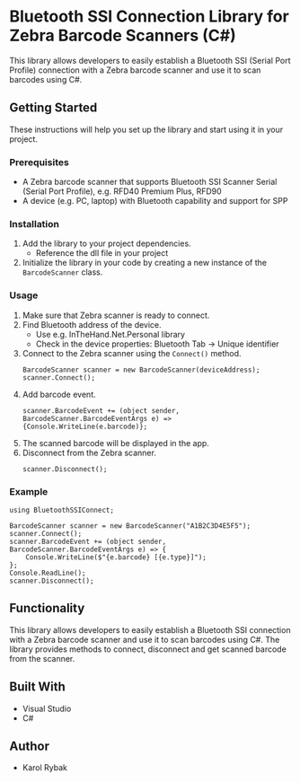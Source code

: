 # Bluetooth SSI Connection Library for Zebra Barcode Scanners (C#)

This library allows developers to easily establish a Bluetooth SSI (Serial Port Profile) connection with a Zebra barcode scanner and use it to scan barcodes using C#.

## Getting Started

These instructions will help you set up the library and start using it in your project.

### Prerequisites

* A Zebra barcode scanner that supports Bluetooth SSI Scanner Serial (Serial Port Profile), e.g. RFD40 Premium Plus, RFD90
* A device (e.g. PC, laptop) with Bluetooth capability and support for SPP

### Installation

1. Add the library to your project dependencies.
   * Reference the dll file in your project
2. Initialize the library in your code by creating a new instance of the `BarcodeScanner` class.

### Usage

1. Make sure that Zebra scanner is ready to connect.
2. Find Bluetooth address of the device.
   * Use e.g. InTheHand.Net.Personal library
   * Check in the device properties: Bluetooth Tab -> Unique identifier
3. Connect to the Zebra scanner using the `Connect()` method.
   ```
   BarcodeScanner scanner = new BarcodeScanner(deviceAddress);
   scanner.Connect();
   ```
4. Add barcode event.
   ```
   scanner.BarcodeEvent += (object sender, BarcodeScanner.BarcodeEventArgs e) => {Console.WriteLine(e.barcode)};
   ```
5. The scanned barcode will be displayed in the app.
6. Disconnect from the Zebra scanner.
   ```
   scanner.Disconnect();
   ```

### Example
```
using BluetoothSSIConnect;

BarcodeScanner scanner = new BarcodeScanner("A1B2C3D4E5F5");
scanner.Connect();
scanner.BarcodeEvent += (object sender, BarcodeScanner.BarcodeEventArgs e) => {
    Console.WriteLine($"{e.barcode} [{e.type}]");
};
Console.ReadLine();
scanner.Disconnect();
```

## Functionality

This library allows developers to easily establish a Bluetooth SSI connection with a Zebra barcode scanner and use it to scan barcodes using C#. The library provides methods to connect, disconnect and get scanned barcode from the scanner.

## Built With

* Visual Studio
* C#

## Author

* Karol Rybak
